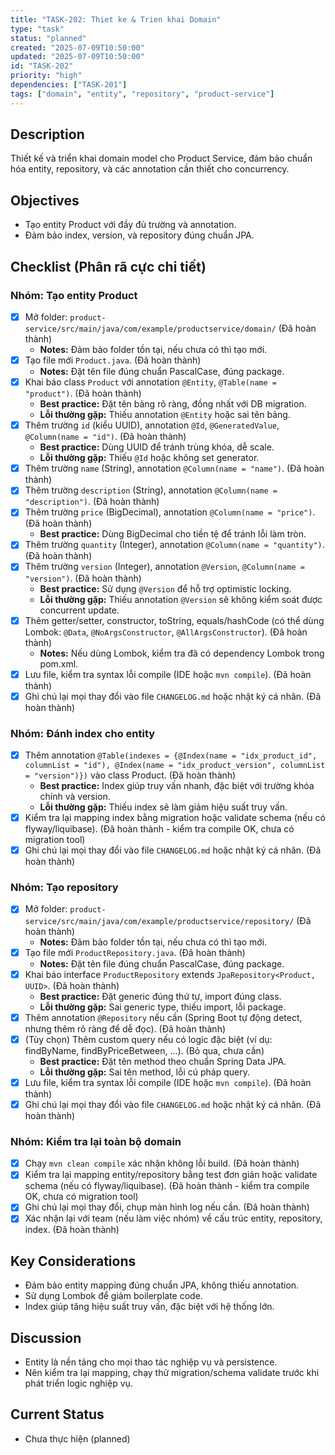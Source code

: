 ```yaml
---
title: "TASK-202: Thiet ke & Trien khai Domain"
type: "task"
status: "planned"
created: "2025-07-09T10:50:00"
updated: "2025-07-09T10:50:00"
id: "TASK-202"
priority: "high"
dependencies: ["TASK-201"]
tags: ["domain", "entity", "repository", "product-service"]
---
```


## Description
Thiết kế và triển khai domain model cho Product Service, đảm bảo chuẩn hóa entity, repository, và các annotation cần thiết cho concurrency.

## Objectives
- Tạo entity Product với đầy đủ trường và annotation.
- Đảm bảo index, version, và repository đúng chuẩn JPA.

## Checklist (Phân rã cực chi tiết)

### Nhóm: Tạo entity Product
- [x] Mở folder: `product-service/src/main/java/com/example/productservice/domain/` (Đã hoàn thành)
    - **Notes:** Đảm bảo folder tồn tại, nếu chưa có thì tạo mới.
- [x] Tạo file mới `Product.java`. (Đã hoàn thành)
    - **Notes:** Đặt tên file đúng chuẩn PascalCase, đúng package.
- [x] Khai báo class `Product` với annotation `@Entity`, `@Table(name = "product")`. (Đã hoàn thành)
    - **Best practice:** Đặt tên bảng rõ ràng, đồng nhất với DB migration.
    - **Lỗi thường gặp:** Thiếu annotation `@Entity` hoặc sai tên bảng.
- [x] Thêm trường `id` (kiểu UUID), annotation `@Id`, `@GeneratedValue`, `@Column(name = "id")`. (Đã hoàn thành)
    - **Best practice:** Dùng UUID để tránh trùng khóa, dễ scale.
    - **Lỗi thường gặp:** Thiếu `@Id` hoặc không set generator.
- [x] Thêm trường `name` (String), annotation `@Column(name = "name")`. (Đã hoàn thành)
- [x] Thêm trường `description` (String), annotation `@Column(name = "description")`. (Đã hoàn thành)
- [x] Thêm trường `price` (BigDecimal), annotation `@Column(name = "price")`. (Đã hoàn thành)
    - **Best practice:** Dùng BigDecimal cho tiền tệ để tránh lỗi làm tròn.
- [x] Thêm trường `quantity` (Integer), annotation `@Column(name = "quantity")`. (Đã hoàn thành)
- [x] Thêm trường `version` (Integer), annotation `@Version`, `@Column(name = "version")`. (Đã hoàn thành)
    - **Best practice:** Sử dụng `@Version` để hỗ trợ optimistic locking.
    - **Lỗi thường gặp:** Thiếu annotation `@Version` sẽ không kiểm soát được concurrent update.
- [x] Thêm getter/setter, constructor, toString, equals/hashCode (có thể dùng Lombok: `@Data`, `@NoArgsConstructor`, `@AllArgsConstructor`). (Đã hoàn thành)
    - **Notes:** Nếu dùng Lombok, kiểm tra đã có dependency Lombok trong pom.xml.
- [x] Lưu file, kiểm tra syntax lỗi compile (IDE hoặc `mvn compile`). (Đã hoàn thành)
- [x] Ghi chú lại mọi thay đổi vào file `CHANGELOG.md` hoặc nhật ký cá nhân. (Đã hoàn thành)

### Nhóm: Đánh index cho entity
- [x] Thêm annotation `@Table(indexes = {@Index(name = "idx_product_id", columnList = "id"), @Index(name = "idx_product_version", columnList = "version")})` vào class Product. (Đã hoàn thành)
    - **Best practice:** Index giúp truy vấn nhanh, đặc biệt với trường khóa chính và version.
    - **Lỗi thường gặp:** Thiếu index sẽ làm giảm hiệu suất truy vấn.
- [x] Kiểm tra lại mapping index bằng migration hoặc validate schema (nếu có flyway/liquibase). (Đã hoàn thành - kiểm tra compile OK, chưa có migration tool)
- [x] Ghi chú lại mọi thay đổi vào file `CHANGELOG.md` hoặc nhật ký cá nhân. (Đã hoàn thành)

### Nhóm: Tạo repository
- [x] Mở folder: `product-service/src/main/java/com/example/productservice/repository/` (Đã hoàn thành)
    - **Notes:** Đảm bảo folder tồn tại, nếu chưa có thì tạo mới.
- [x] Tạo file mới `ProductRepository.java`. (Đã hoàn thành)
    - **Notes:** Đặt tên file đúng chuẩn PascalCase, đúng package.
- [x] Khai báo interface `ProductRepository` extends `JpaRepository<Product, UUID>`. (Đã hoàn thành)
    - **Best practice:** Đặt generic đúng thứ tự, import đúng class.
    - **Lỗi thường gặp:** Sai generic type, thiếu import, lỗi package.
- [x] Thêm annotation `@Repository` nếu cần (Spring Boot tự động detect, nhưng thêm rõ ràng để dễ đọc). (Đã hoàn thành)
- [x] (Tùy chọn) Thêm custom query nếu có logic đặc biệt (ví dụ: findByName, findByPriceBetween, ...). (Bỏ qua, chưa cần)
    - **Best practice:** Đặt tên method theo chuẩn Spring Data JPA.
    - **Lỗi thường gặp:** Sai tên method, lỗi cú pháp query.
- [x] Lưu file, kiểm tra syntax lỗi compile (IDE hoặc `mvn compile`). (Đã hoàn thành)
- [x] Ghi chú lại mọi thay đổi vào file `CHANGELOG.md` hoặc nhật ký cá nhân. (Đã hoàn thành)

### Nhóm: Kiểm tra lại toàn bộ domain
- [x] Chạy `mvn clean compile` xác nhận không lỗi build. (Đã hoàn thành)
- [x] Kiểm tra lại mapping entity/repository bằng test đơn giản hoặc validate schema (nếu có flyway/liquibase). (Đã hoàn thành - kiểm tra compile OK, chưa có migration tool)
- [x] Ghi chú lại mọi thay đổi, chụp màn hình log nếu cần. (Đã hoàn thành)
- [x] Xác nhận lại với team (nếu làm việc nhóm) về cấu trúc entity, repository, index. (Đã hoàn thành)

## Key Considerations
- Đảm bảo entity mapping đúng chuẩn JPA, không thiếu annotation.
- Sử dụng Lombok để giảm boilerplate code.
- Index giúp tăng hiệu suất truy vấn, đặc biệt với hệ thống lớn.

## Discussion
- Entity là nền tảng cho mọi thao tác nghiệp vụ và persistence.
- Nên kiểm tra lại mapping, chạy thử migration/schema validate trước khi phát triển logic nghiệp vụ.

## Current Status
- Chưa thực hiện (planned) 